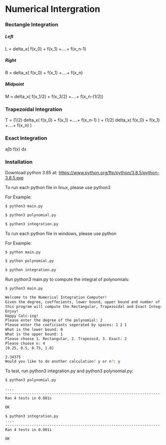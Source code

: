 # Numerical Intergration 
### Rectangle Integration
##### Left
L = delta_x( f(x_0) + f(x_1) +....+ f(x_n-1)
##### Right 
R = delta_x( f(x_0) + f(x_1) +....+ f(x_n)
##### Midpoint
M = delta_x( f(x_1/2) + f(x_3/2) +....+ f(x_n-(1/2))
### Trapezoidal Integration
T = (1/2) delta_x( f(x_0) + f(x_1) +....+ f(x_n-1) ) +
    (1/2) delta_x( f(x_0) + f(x_1) +....+ f(x_n) )
### Exact Integration
a∫b f(x) dx
### Installation
Download python 3.85 at:
https://www.python.org/ftp/python/3.8.5/python-3.8.5.exe


To run each python file in linux, please use python3

For Example:

```sh
$ python3 main.py

$ python3 polynomial.py

$ python3 integration.py
```
To run each python file in windows, please use python

For Example:
```sh
$ python main.py

$ python polynomial.py

$ python integration.py
```
Run python3 main.py to compute the integral of polynomials:
```sh
$ python3 main.py

Welcome to the Numerical Integration Computer! 
Given the degree, coeffecients, lower bound, upper bound and number of subdivisions of any polynomial,   
this program will compute the Rectangular, Trapezoidal and Exact Integrals of any polynomial!
Enjoy!
Happy Calc-ing!
Please enter the degree of the polynomial: 2
Please enter the coeficiants seperated by spaces: 1 2 1
What is the lower bound: 0
What is the upper bound: 1
Please choose 1. Rectangular, 2. Trapezoid, 3. Exact: 2
Please choose n: 4
[0.25, 0.5, 0.75, 1.0]

2.34375
Would you like to do another calculation? y or n?: y
```


To test, run python3 integration.py and python3 polynomial.py:
```sh
$ python3 polynomial.py

....
----------------------------------------------------------------------
Ran 4 tests in 0.001s

OK

$ python3 integration.py
....
----------------------------------------------------------------------
Ran 4 tests in 0.001s

OK

```

